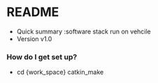 # README #

* Quick summary :software stack run on vehcile
* Version v1.0

### How do I get set up? ###

* cd {work_space}
  catkin_make